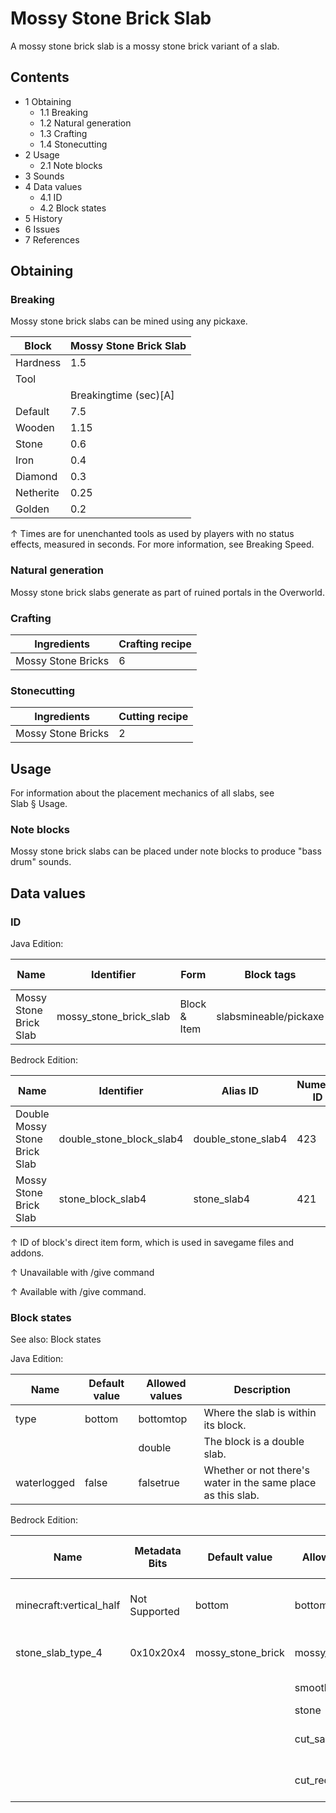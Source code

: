 # Mossy Stone Brick Slab
A mossy stone brick slab is a mossy stone brick variant of a slab.

## Contents
- 1 Obtaining
	- 1.1 Breaking
	- 1.2 Natural generation
	- 1.3 Crafting
	- 1.4 Stonecutting
- 2 Usage
	- 2.1 Note blocks
- 3 Sounds
- 4 Data values
	- 4.1 ID
	- 4.2 Block states
- 5 History
- 6 Issues
- 7 References

## Obtaining
### Breaking
Mossy stone brick slabs can be mined using any pickaxe.

| Block     | Mossy Stone Brick Slab |
|-----------|------------------------|
| Hardness  | 1.5                    |
| Tool      |                        |
|           | Breakingtime (sec)[A]  |
| Default   | 7.5                    |
| Wooden    | 1.15                   |
| Stone     | 0.6                    |
| Iron      | 0.4                    |
| Diamond   | 0.3                    |
| Netherite | 0.25                   |
| Golden    | 0.2                    |


↑ Times are for unenchanted tools as used by players with no status effects, measured in seconds. For more information, see Breaking Speed.


### Natural generation
Mossy stone brick slabs generate as part of ruined portals in the Overworld.

### Crafting
| Ingredients        | Crafting recipe |
|--------------------|-----------------|
| Mossy Stone Bricks | 6               |

### Stonecutting
| Ingredients        | Cutting recipe |
|--------------------|----------------|
| Mossy Stone Bricks | 2              |

## Usage
For information about the placement mechanics of all slabs, see Slab § Usage.

### Note blocks
Mossy stone brick slabs can be placed under note blocks to produce "bass drum" sounds.

## Data values
### ID
Java Edition:

| Name                   | Identifier             | Form         | Block tags            | Item tags | Translation key                        |
|------------------------|------------------------|--------------|-----------------------|-----------|----------------------------------------|
| Mossy Stone Brick Slab | mossy_stone_brick_slab | Block & Item | slabsmineable/pickaxe | slabs     | block.minecraft.mossy_stone_brick_slab |

Bedrock Edition:

| Name                          | Identifier               | Alias ID           | Numeric ID | Form                         | Item ID[i 1]                                             | Translation key                         |
|-------------------------------|--------------------------|--------------------|------------|------------------------------|----------------------------------------------------------|-----------------------------------------|
| Double Mossy Stone Brick Slab | double_stone_block_slab4 | double_stone_slab4 | 423        | Block & Ungiveable Item[i 2] | double_stone_block_slab4Alias ID:real_double_stone_slab4 | —                                       |
| Mossy Stone Brick Slab        | stone_block_slab4        | stone_slab4        | 421        | Block & Giveable Item[i 3]   | stone_block_slab4Alias ID:double_stone_slab4             | tile.stone_slab4.mossy_stone_brick.name |


↑ ID of block's direct item form, which is used in savegame files and addons.

↑ Unavailable with /give command

↑ Available with /give command.


### Block states
See also: Block states

Java Edition:

| Name        | Default value | Allowed values | Description                                                  |
|-------------|---------------|----------------|--------------------------------------------------------------|
| type        | bottom        | bottomtop      | Where the slab is within its block.                          |
|             |               | double         | The block is a double slab.                                  |
| waterlogged | false         | falsetrue      | Whether or not there's water in the same place as this slab. |

Bedrock Edition:

| Name                    | Metadata Bits | Default value     | Allowed values    | Values forMetadata Bits | Description                         |
|-------------------------|---------------|-------------------|-------------------|-------------------------|-------------------------------------|
| minecraft:vertical_half | Not Supported | bottom            | bottomtop         | Unsupported             | Where the slab is within its block. |
| stone_slab_type_4       | 0x10x20x4     | mossy_stone_brick | mossy_stone_brick | 0                       | Mossy Stone Brick Slab              |
|                         |               |                   | smooth_quartz     | 1                       | Smooth Quartz Slab                  |
|                         |               |                   | stone             | 2                       | Stone Slab                          |
|                         |               |                   | cut_sandstone     | 3                       | Cut Sandstone Slab                  |
|                         |               |                   | cut_red_sandstone | 4                       | Cut Red Sandstone Slab              |



